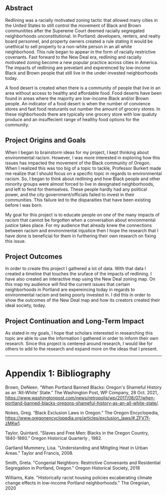 ## Abstract  

Redlining was a racially motivated zoning tactic that allowed many cities in the United States to still control the movement of Black and Brown communitites after the Supereme Court deemed racially segregated neighborhoods unconstitutional. In Portland: developers, renters, and realty board personnel, and property owners created a rule stating it would be unethical to sell property to a non-white person in an all white neighborhood. This rule began to appear in the form of racially restrictive covenants. Fast forward to the New Deal era, redlining and racially motivated zoning become a new popular practice across cities in America. The impacts of redlining are prevelant and expereinced by low-income Black and Brown people that still live in the under-invested neighborhoods today. 

A food desert is created when there is a community of people that live in an area without access to healthy and affordable food. Food deserts have been found in areas where the majority are low-income Black and/or Brown people. An indicator of a food desert is when the number of convience stores and fast food resturants out number the amount of grocery stores. In these nighborhoods there are typically one grocery store with low qualuty produce and an insuffecient range of healthy food options for the community.  

## Project Origins and Goals

When I began to brainstorm ideas for my project, I kept thinking about environmental racism. However, I was more interested in exploring how this issues has impacted the movement of the Black community of Oregon. When I realized this was too big of a topic to tackle, Professor Burkert made me realize that I should focus on a specific topic in regards to environmental racism. So, I began to think about redlining and how Black people and other minority groups were almost forced to live in designated neighborhoods, and left to fend for themselves. These people hardly had any political power, and the city government/officials failed to invest in their communities. This failure led to the disparaities that have been existing before I was born. 

My goal for this project is to educate people on one of the many impacts of racism that cannot be forgotten when a conversation about envionmental justice takes place. For my audience that already knew the connections between racism and environmental injustice then I hope the research that I have done is beneficial for them in furthering their own research on fixing this issue.  

## Project Outcomes

In order to create this project I gathered a lot of data. With that data I created a timeline that touches the sruface of the impacts of redlining. I have also created an interactive map using the New Deal zoning map. On this map my audience will find the current issues that certain neighborhoods in Portland are expereincing today in regards to environmental racism and being poorly invested in. I did this in order to show the outcomes of the New Deal map and how its creators created their ideal society, today. 

## Project Continuation and Long-Term Impact

As stated in my goals, I hope that scholars interested in researching this topic are able to use the information I gathered in order to inform their own research. Since this project is centered around research, I would like for others to add to the research and expand more on the ideas that I present. 
 
---

# Appendix 1: Bibliography

Brown, DeNeen. “When Portland Banned Blacks: Oregon's Shameful History as an 'All-White' State.” The Washington Post, WP Company, 28 Oct. 2021, https://www.washingtonpost.com/news/retropolis/wp/2017/06/07/when-portland-banned-blacks-oregons-shameful-history-as-an-all-white-state/.

Nokes, Greg. “Black Exclusion Laws in Oregon.” The Oregon Encyclopedia, https://www.oregonencyclopedia.org/articles/exclusion_laws/#.ZFV7f-zMKw1.

Taylor, Quintard. “Slaves and Free Men: Blacks in the Oregon Country, 1840-1860.” Oregon Historical Quarterly , 1982.

Gartland Mummery, Lisa. "Understanding and Mitigting Heat in Urban Areas." Taylor and Francis, 2008.

Smith, Greta. "Congenial Neighbors: Restrictive Convenants and Residential Segregation in Portland, Oregon." Oregon Historical Society, 2018

Williams, Kale. "Historically racist housing policies excaberating climate change effects in low-income Portland neighborhoods." The Oregnian, 2020
